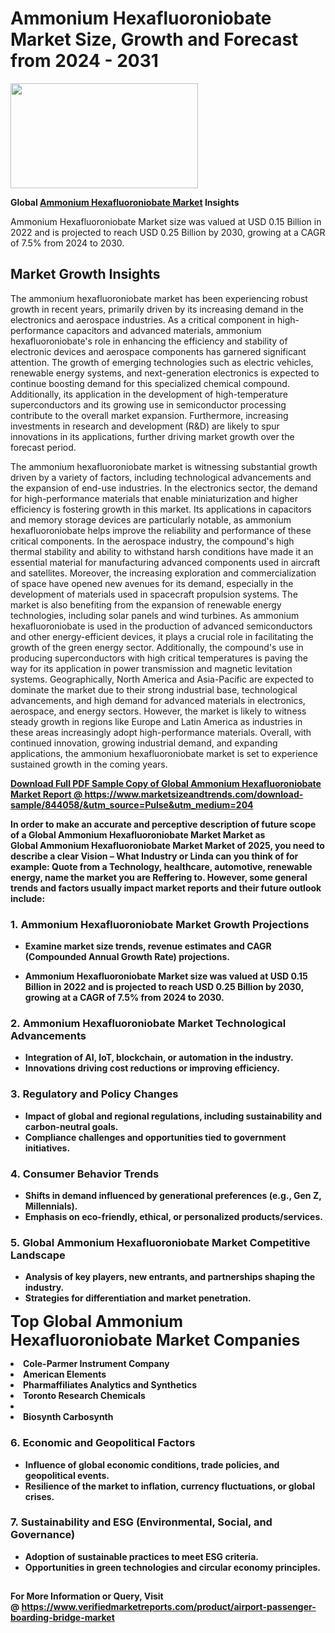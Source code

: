 <H1>Ammonium Hexafluoroniobate Market Size, Growth and Forecast from 2024 - 2031</H1><img class="aligncenter size-medium wp-image-584254" src="https://thirdeyenews.in/wp-content/uploads/2024/09/Global-Market-Research-300x168.jpeg" alt="" width="300" height="168" /><p><strong>Global&nbsp;<a href="https://www.marketsizeandtrends.com/download-sample/844058/&amp;utm_source=Pulse&amp;utm_medium=204">Ammonium Hexafluoroniobate Market</a> Insights</strong></p><p>Ammonium Hexafluoroniobate Market size was valued at USD 0.15 Billion in 2022 and is projected to reach USD 0.25 Billion by 2030, growing at a CAGR of 7.5% from 2024 to 2030.</p><p><h2>Market Growth Insights</h2> <p>The ammonium hexafluoroniobate market has been experiencing robust growth in recent years, primarily driven by its increasing demand in the electronics and aerospace industries. As a critical component in high-performance capacitors and advanced materials, ammonium hexafluoroniobate's role in enhancing the efficiency and stability of electronic devices and aerospace components has garnered significant attention. The growth of emerging technologies such as electric vehicles, renewable energy systems, and next-generation electronics is expected to continue boosting demand for this specialized chemical compound. Additionally, its application in the development of high-temperature superconductors and its growing use in semiconductor processing contribute to the overall market expansion. Furthermore, increasing investments in research and development (R&D) are likely to spur innovations in its applications, further driving market growth over the forecast period.</p> <p><strong><a href="#"></a></strong></p> <p>The ammonium hexafluoroniobate market is witnessing substantial growth driven by a variety of factors, including technological advancements and the expansion of end-use industries. In the electronics sector, the demand for high-performance materials that enable miniaturization and higher efficiency is fostering growth in this market. Its applications in capacitors and memory storage devices are particularly notable, as ammonium hexafluoroniobate helps improve the reliability and performance of these critical components. In the aerospace industry, the compound's high thermal stability and ability to withstand harsh conditions have made it an essential material for manufacturing advanced components used in aircraft and satellites. Moreover, the increasing exploration and commercialization of space have opened new avenues for its demand, especially in the development of materials used in spacecraft propulsion systems. The market is also benefiting from the expansion of renewable energy technologies, including solar panels and wind turbines. As ammonium hexafluoroniobate is used in the production of advanced semiconductors and other energy-efficient devices, it plays a crucial role in facilitating the growth of the green energy sector. Additionally, the compound's use in producing superconductors with high critical temperatures is paving the way for its application in power transmission and magnetic levitation systems. Geographically, North America and Asia-Pacific are expected to dominate the market due to their strong industrial base, technological advancements, and high demand for advanced materials in electronics, aerospace, and energy sectors. However, the market is likely to witness steady growth in regions like Europe and Latin America as industries in these areas increasingly adopt high-performance materials. Overall, with continued innovation, growing industrial demand, and expanding applications, the ammonium hexafluoroniobate market is set to experience sustained growth in the coming years.</p> <p><strong><a href="#"></p><p><span class=""><strong>Download Full PDF Sample Copy of Global Ammonium Hexafluoroniobate Market Report</strong> @ <a href="https://www.marketsizeandtrends.com/download-sample/844058/&amp;utm_source=Pulse&amp;utm_medium=204" target="_blank">https://www.marketsizeandtrends.com/download-sample/844058/&amp;utm_source=Pulse&amp;utm_medium=204</a></span></p><p>In order to make an accurate and perceptive description of future scope of a Global&nbsp;Ammonium Hexafluoroniobate Market Market as Global&nbsp;Ammonium Hexafluoroniobate Market Market of 2025, you need to describe a clear Vision &ndash; What Industry or Linda can you think of for example: Quote from a Technology, healthcare, automotive, renewable energy, name the market you are Reffering to. However, some general trends and factors usually impact market reports and their future outlook include:</p><h3>1.&nbsp;<strong>Ammonium Hexafluoroniobate Market Growth Projections</strong></h3><ul><li>Examine market size trends, revenue estimates and CAGR (Compounded Annual Growth Rate) projections.</li><li><p>Ammonium Hexafluoroniobate Market size was valued at USD 0.15 Billion in 2022 and is projected to reach USD 0.25 Billion by 2030, growing at a CAGR of 7.5% from 2024 to 2030.</p></li></ul><h3>2.&nbsp;<strong>Ammonium Hexafluoroniobate Market Technological Advancements</strong></h3><ul><li>Integration of AI, IoT, blockchain, or automation in the industry.</li><li>Innovations driving cost reductions or improving efficiency.</li></ul><h3>3.&nbsp;<strong>Regulatory and Policy Changes</strong></h3><ul><li>Impact of global and regional regulations, including sustainability and carbon-neutral goals.</li><li>Compliance challenges and opportunities tied to government initiatives.</li></ul><h3>4.&nbsp;<strong>Consumer Behavior Trends</strong></h3><ul><li>Shifts in demand influenced by generational preferences (e.g., Gen Z, Millennials).</li><li>Emphasis on eco-friendly, ethical, or personalized products/services.</li></ul><h3>5.&nbsp;<strong>Global Ammonium Hexafluoroniobate Market Competitive Landscape</strong></h3><ul><li>Analysis of key players, new entrants, and partnerships shaping the industry.</li><li>Strategies for differentiation and market penetration.</li></ul><p data-pm-slice="1 1 []"><span style="color: inherit; font-family: inherit; font-size: 25px;">Top Global Ammonium Hexafluoroniobate Market Companies</span></p><div class="" data-test-id=""><p><li>Cole-Parmer Instrument Company</li><li> American Elements</li><li> Pharmaffiliates Analytics and Synthetics</li><li> Toronto Research Chemicals</li><li></li><li> Biosynth Carbosynth</li></p></div><h3>6.&nbsp;<strong>Economic and Geopolitical Factors</strong></h3><ul><li>Influence of global economic conditions, trade policies, and geopolitical events.</li><li>Resilience of the market to inflation, currency fluctuations, or global crises.</li></ul><h3>7.&nbsp;<strong>Sustainability and ESG (Environmental, Social, and Governance)</strong></h3><ul><li>Adoption of sustainable practices to meet ESG criteria.</li><li>Opportunities in green technologies and circular economy principles.</li></ul><h2><strong style="font-size: 14px;">For More Information or Query, Visit @&nbsp;</strong><a style="background-color: #ffffff; font-size: 14px;" href="https://www.marketsizeandtrends.com/report/ammonium-hexafluoroniobate-market/" target="_blank">https://www.verifiedmarketreports.com/product/airport-passenger-boarding-bridge-market</a></h2>

